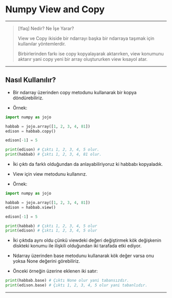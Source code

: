 # Numpy View and Copy

---

> [!faq] Nedir? Ne İşe Yarar?
>
> View ve Copy ikiside bir ndarrayı başka bir ndarraya taşımak
> için kullanılar yöntemlerdir.
>
> Birbirlerinden farkı ise copy kopyalayarak aktarırken, view
> konumunu aktarır yani copy yeni bir array oluştururken view
> kısayol atar.

---

## Nasıl Kullanılır?

- Bir ndarray üzerinden copy metodunu kullanarak bir kopya
  döndürebiliriz.

- Örnek:

```python
import numpy as jojo

habbab = jojo.array([1, 2, 3, 4, 81])
edison = habbab.copy()

edison[-1] = 5

print(edison) # Çıktı 1, 2, 3, 4, 5 olur.
print(habbab) # Çıktı 1, 2, 3, 4, 81 olur.
```

- İki çıktı da farklı olduğundan da anlayabiliriyoruz ki habbabı
  kopyaladık.

- View için view metodunu kullanırız.

- Örnek:

```python
import numpy as jojo

habbab = jojo.array([1, 2, 3, 4, 81])
edison = habbab.view()

edison[-1] = 5

print(habbab) # Çıktı 1, 2, 3, 4, 5 olur
print(edison) # Çıktı 1, 2, 3, 4, 5 olur
```

- İki çıktıda aynı oldu çünkü viewdeki değeri değiştirmek
  kök değişkenin diskteki konumu ile ilişkili olduğundan
  iki tarafada etki ediyor.

- Ndarray üzerinden base metodunu kullanarak kök değer varsa onu
  yoksa None değerini görebiliriz.

- Önceki örneğin üzerine eklenen iki satır:

```python
print(habbab.base) # Çıktı None olur yani tabansızdır.
print(edison.base) # Çıktı 1, 2, 3, 4, 5 olur yani tabanlıdır.
```

---
